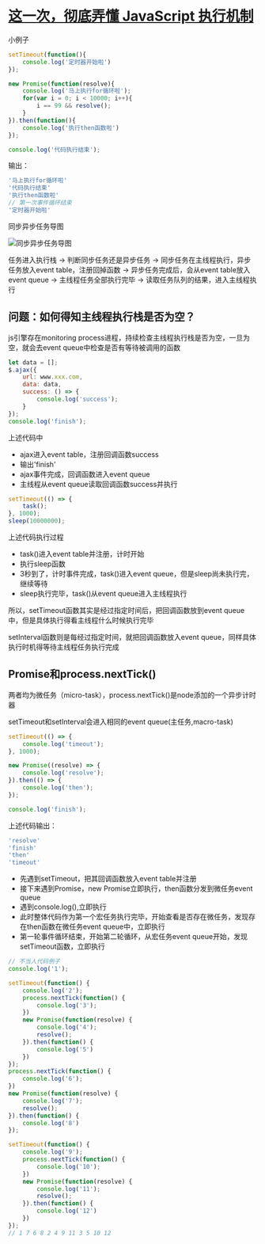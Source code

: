 # [这一次，彻底弄懂 JavaScript 执行机制](https://juejin.im/post/59e85eebf265da430d571f89)

小例子

```js
setTimeout(function(){
    console.log('定时器开始啦')
});

new Promise(function(resolve){
    console.log('马上执行for循环啦');
    for(var i = 0; i < 10000; i++){
        i == 99 && resolve();
    }
}).then(function(){
    console.log('执行then函数啦')
});

console.log('代码执行结束');
```

输出：

```js
'马上执行for循环啦'
'代码执行结束'
'执行then函数啦'
// 第一次事件循环结束
'定时器开始啦'
```

同步异步任务导图

![同步异步任务导图](https://user-gold-cdn.xitu.io/2017/11/21/15fdd88994142347?imageView2/0/w/1280/h/960/format/webp/ignore-error/1)

任务进入执行栈 -> 判断同步任务还是异步任务 -> 同步任务在主线程执行，异步任务放入event table，注册回掉函数 -> 异步任务完成后，会从event table放入event queue -> 主线程任务全部执行完毕 -> 读取任务队列的结果，进入主线程执行

## 问题：如何得知主线程执行栈是否为空？

js引擎存在monitoring process进程，持续检查主线程执行栈是否为空，一旦为空，就会去event queue中检查是否有等待被调用的函数

```js
let data = [];
$.ajax({
    url: www.xxx.com,
    data: data,
    success: () => {
        console.log('success');
    }
});
console.log('finish');
```

上述代码中

* ajax进入event table，注册回调函数success
* 输出'finish'
* ajax事件完成，回调函数进入event queue
* 主线程从event queue读取回调函数success并执行

```js
setTimeout(() => {
    task();
}, 1000);
sleep(10000000);
```

上述代码执行过程

* task()进入event table并注册，计时开始
* 执行sleep函数
* 3秒到了，计时事件完成，task()进入event queue，但是sleep尚未执行完，继续等待
* sleep执行完毕，task()从event queue进入主线程执行

所以，setTimeout函数其实是经过指定时间后，把回调函数放到event queue中，但是具体执行得看主线程什么时候执行完毕

setInterval函数则是每经过指定时间，就把回调函数放入event queue，同样具体执行时机得等待主线程任务执行完成

## Promise和process.nextTick()

两者均为微任务（micro-task），process.nextTick()是node添加的一个异步计时器

setTimeout和setInterval会进入相同的event queue(主任务,macro-task)

```js
setTimeout(() => {
    console.log('timeout');
}, 1000);

new Promise((resolve) => {
    console.log('resolve');
}).then(() => {
    console.log('then');
});

console.log('finish');
```

上述代码输出：

```js
'resolve'
'finish'
'then'
'timeout'
```

* 先遇到setTimeout，把其回调函数放入event table并注册
* 接下来遇到Promise，new Promise立即执行，then函数分发到微任务event queue
* 遇到console.log(),立即执行
* 此时整体代码作为第一个宏任务执行完毕，开始查看是否存在微任务，发现存在then函数在微任务event queue中，立即执行
* 第一轮事件循环结束，开始第二轮循环，从宏任务event queue开始，发现setTimeout函数，立即执行

```js
// 不当人代码例子
console.log('1');

setTimeout(function() {
    console.log('2');
    process.nextTick(function() {
        console.log('3');
    })
    new Promise(function(resolve) {
        console.log('4');
        resolve();
    }).then(function() {
        console.log('5')
    })
});
process.nextTick(function() {
    console.log('6');
})
new Promise(function(resolve) {
    console.log('7');
    resolve();
}).then(function() {
    console.log('8')
});

setTimeout(function() {
    console.log('9');
    process.nextTick(function() {
        console.log('10');
    })
    new Promise(function(resolve) {
        console.log('11');
        resolve();
    }).then(function() {
        console.log('12')
    })
});
// 1 7 6 8 2 4 9 11 3 5 10 12
```